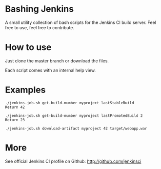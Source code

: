 # Bashing Jenkins

A small utility collection of bash scripts for the Jenkins CI build server. Feel free to use, feel free to contribute.


# How to use
Just clone the master branch or download the files.

Each script comes with an internal help view.


# Examples

	./jenkins-job.sh get-build-number myproject lastStableBuild
	Return 42
	
	./jenkins-job.sh get-build-number myproject lastPromotedBuild 2
	Return 23
	
	./jenkins-job.sh download-artifact myproject 42 target/webapp.war


# More
See official Jenkins CI profile on Github: http://github.com/jenkinsci
